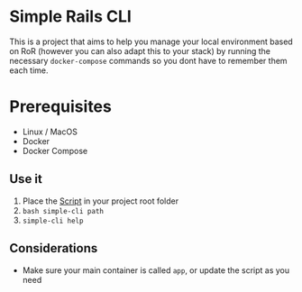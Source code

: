 # Simple Rails CLI

This is a project that aims to help you manage your local environment based on RoR (however you can also adapt this to your stack) by running the necessary `docker-compose` commands so you dont have to remember them each time.


# Prerequisites

- Linux / MacOS
- Docker
- Docker Compose

## Use it

1. Place the [Script](https://github.com/Dvelezs94/simple-rails-cli/blob/master/simple-cli) in your project root folder
2. `bash simple-cli path`
3. `simple-cli help`


## Considerations

- Make sure your main container is called `app`, or update the script as you need
